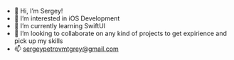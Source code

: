- 👋 Hi, I’m Sergey!
- 👀 I’m interested in iOS Development
- 🌱 I’m currently learning SwiftUI
- 💞️ I’m looking to collaborate on any kind of projects to get expirience and pick up my skills
- 📫 sergeypetrovmtgrey@gmail.com

<!---
Mutagrey/Mutagrey is a ✨ special ✨ repository because its `README.md` (this file) appears on your GitHub profile.
You can click the Preview link to take a look at your changes.
--->

